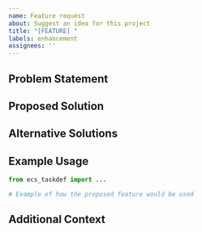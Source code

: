 ```yaml
---
name: Feature request
about: Suggest an idea for this project
title: "[FEATURE] "
labels: enhancement
assignees: ''
---
```


## Problem Statement
<!-- A clear and concise description of what the problem is. Ex. I'm always frustrated when [...] -->

## Proposed Solution
<!-- A clear and concise description of what you want to happen. -->

## Alternative Solutions
<!-- A clear and concise description of any alternative solutions or features you've considered. -->

## Example Usage
<!-- If applicable, add code examples to help explain your feature request. -->

```python
from ecs_taskdef import ...

# Example of how the proposed feature would be used
```

## Additional Context
<!-- Add any other context or screenshots about the feature request here. -->